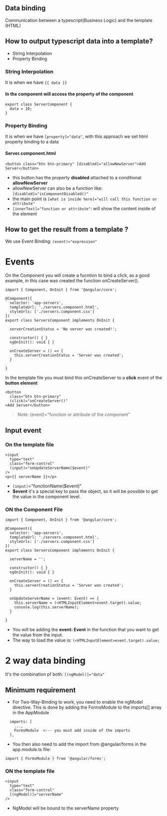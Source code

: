 ## Data binding
Communication between a typescript(Business Logic) and the template (HTML)

## How to output typescript data into a template?
* String Interpolation
* Property Binding

### String Interpolation
It is when we have ``{{ data }}``

#### In the component will access the property of the component
```
export class ServerComponent {
  data = 10;
}

```

### Property Binding
It is when we have ``[property]="data"``, with this approach we set html property binding to a data

#### Server.component.html
```
<button class="btn btn-primary" [disabled]="allowNewServer">Add Server</button>
```
* this button has the property **disabled** attached to a conditional **allowNewServer**
* allowNewServer can also be a function like: ``[disabled]="isComponentDisabled()"``
* the main point is ``[what is inside here]="will call this function or attribute"``
* ``[innerText]="function or attribute"``: will show the content inside of the element


## How to get the result from a template ?
We use Event Binding: ``(event)="expression"``

# Events
On the Component you will create a fucntion to bind a click, as a good example, in this case was created the function onCreateServer().
```
import { Component, OnInit } from '@angular/core';

@Component({
  selector: 'app-servers',
  templateUrl: './servers.component.html',
  styleUrls: ['./servers.component.css']
})
export class ServersComponent implements OnInit {

  serverCreationStatus = 'No server was created!';
  
  constructor() { }
  ngOnInit(): void { }

  onCreateServer = () => {
    this.serverCreationStatus = 'Server was created';
  }

}
```

In the template file you must bind this onCreateServer to a **click** event of the **button element**
```
<button
  class="btn btn-primary"
  (click)="onCreateServer()"
>Add Server</button>
```
> Note: (event)="function or attribute of the component"

## Input event

###  On the template file
```
<input
  type="text"
  class="form-control"
  (input)="onUpdateServerName($event)"
/>
<p>{{ serverName }}</p>
```
* ```(input)```="functionName($event)"
* **$event** it's a special key to pass the object, so it will be possible to get the value in the component level.

### ON the Component File
```
import { Component, OnInit } from '@angular/core';

@Component({
  selector: 'app-servers',
  templateUrl: './servers.component.html',
  styleUrls: ['./servers.component.css']
})
export class ServersComponent implements OnInit {

  serverName = '';

  constructor() { }
  ngOnInit(): void { }

  onCreateServer = () => {
    this.serverCreationStatus = 'Server was created';
  }

  onUpdateServerName = (event: Event) => {
    this.serverName = (<HTMLInputElement>event.target).value;
    console.log(this.serverName);
  }

}

```
*  You will be adding the **event: Event** in the function that you want to get the value from the input.
* The way to load the value is: ```(<HTMLInputElement>event.target).value;```


# 2 way data binding
It's the combination pf both: ``[(ngModel)]="data"``

## Minimum requirement
* For Two-Way-Binding to work, you need to enable the ngModel directive. This is done by adding the FormsModule to the imports[] array in the AppModule
```
  imports: [
    ...,
    FormsModule  <--- you must add inside of the imports
  ],
```
* You then also need to add the import from @angular/forms in the app.module.ts file:
```
import { FormsModule } from '@angular/forms';
```

### ON the template file
```
<input
  type="text"
  class="form-control"
  [(ngModel)]="serverName"
/>
```
* NgModel will be bound to the serverName property


